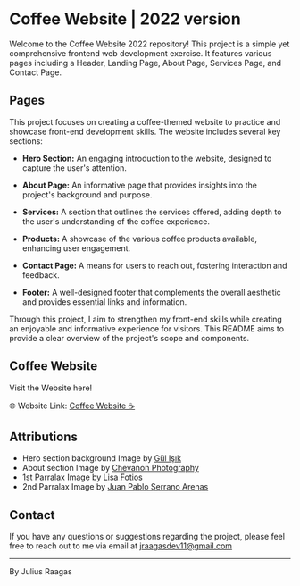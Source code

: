 # Coffee Website | 2022 version

Welcome to the Coffee Website 2022 repository! This project is a simple yet comprehensive frontend web development exercise. It features various pages including a Header, Landing Page, About Page, Services Page, and Contact Page.

## Pages

This project focuses on creating a coffee-themed website to practice and showcase front-end development skills. The website includes several key sections:

- **Hero Section:** An engaging introduction to the website, designed to capture the user's attention.

- **About Page:** An informative page that provides insights into the project's background and purpose.

- **Services:** A section that outlines the services offered, adding depth to the user's understanding of the coffee experience.

- **Products:** A showcase of the various coffee products available, enhancing user engagement.

- **Contact Page:** A means for users to reach out, fostering interaction and feedback.

- **Footer:** A well-designed footer that complements the overall aesthetic and provides essential links and information.

Through this project, I aim to strengthen my front-end skills while creating an enjoyable and informative experience for visitors. This README aims to provide a clear overview of the project's scope and components.

## Coffee Website

Visit the Website here!

🌐 Website Link: [Coffee Website ☕](https://jlscsr.github.io/coffee-website-2022/)

## Attributions

- Hero section background Image by [Gül Işık](https://www.pexels.com/photo/person-holding-brown-disposable-cup-near-wireless-keyboard-2255349/)
- About section Image by [Chevanon Photography](https://www.pexels.com/photo/person-performing-coffee-art-302899/)
- 1st Parralax Image by [Lisa Fotios](https://www.pexels.com/photo/coffee-beans-861090/)
- 2nd Parralax Image by [Juan Pablo Serrano Arenas](https://www.pexels.com/photo/shallow-focus-photo-of-coffee-beans-894695/)

## Contact

If you have any questions or suggestions regarding the project, please feel free to reach out to me via email at jraagasdev11@gmail.com

---

By Julius Raagas
